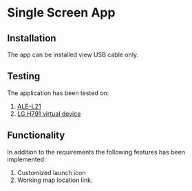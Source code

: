 # Single Screen App
## Installation
The app can be installed view USB cable only.
## Testing
The application has been tested on:
1. [ALE-L21](https://consumer.huawei.com/en/phones/p8-lite/specs/ "HUAWEI P8 LITE")
2. [LG H791 virtual device](http://www.lg.com/uk/mobile-phones/lg-H791 "Nexus 5X API 27 2")
## Functionality
In addition to the requirements the following features has been implemented:
1. Customized launch icon
2. Working map location link.
